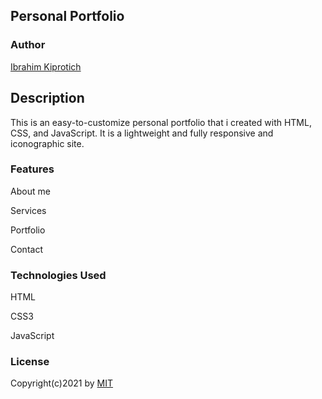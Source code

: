 ## Personal Portfolio

### Author
[Ibrahim Kiprotich](https://github.com/Rubyroy12)

## Description
This is an easy-to-customize personal portfolio  that i created with HTML, CSS, and JavaScript. It is a lightweight and fully responsive and iconographic site. 

### Features
About me

Services

Portfolio

Contact

### Technologies Used
HTML

CSS3

JavaScript

### License
Copyright(c)2021 by [MIT](License)
